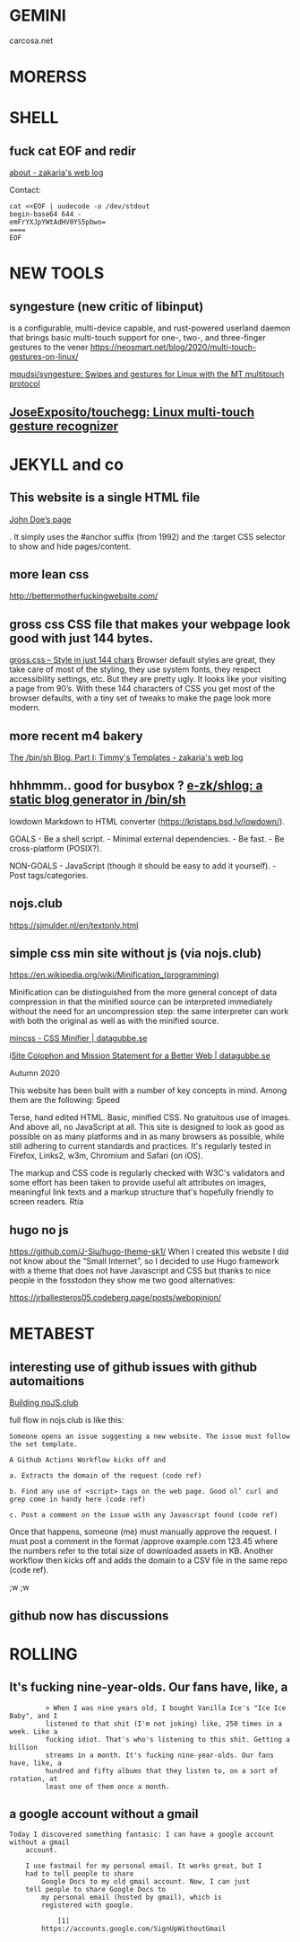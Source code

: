 GEMINI
=====

carcosa.net

MORERSS
====


SHELL
===


fuck cat EOF and redir
----

[about - zakaria's web log](https://zakaria.org/about.html)

Contact:

	cat <<EOF | uudecode -o /dev/stdout
	begin-base64 644 -
	emFrYXJpYWtAdHV0YS5pbwo=
	====
	EOF


NEW TOOLS
====


syngesture (new critic of libinput)
----

is a configurable, multi-device capable, and rust-powered userland daemon that brings basic multi-touch support for one-, two-, and three-finger gestures to the vener
https://neosmart.net/blog/2020/multi-touch-gestures-on-linux/

[mqudsi/syngesture: Swipes and gestures for Linux with the MT multitouch protocol](https://github.com/mqudsi/syngesture/)


[JoseExposito/touchegg: Linux multi-touch gesture recognizer](https://github.com/JoseExposito/touchegg)
----


JEKYLL and co
======

This website is a single HTML file
----


[John Doe’s page](https://john-doe.neocities.org/)

. It simply uses the #anchor suffix (from 1992) and the :target CSS selector to show and hide pages/content.


more lean css
----

http://bettermotherfuckingwebsite.com/

gross css CSS file that makes your webpage look good with just 144 bytes.
-----
[gross.css – Style in just 144 chars](https://to1ne.gitlab.io/gross.css/)
Browser default styles are great, they take care of most of the styling,
they use system fonts, they respect accessibility settings, etc. But
they are pretty ugly. It looks like your visiting a page from 90’s. With
these 144 characters of CSS you get most of the browser defaults, with a
tiny set of tweaks to make the page look more modern.


more recent m4 bakery
----
[The /bin/sh Blog. Part I: Timmy's Templates - zakaria's web log](https://zakaria.org/posts/2020-08-01-shblog.html)

hhhmmm.. good for busybox ? [e-zk/shlog: a static blog generator in /bin/sh](https://github.com/e-zk/shlog)
----

lowdown     Markdown to HTML converter (https://kristaps.bsd.lv/lowdown/).

GOALS
    - Be a shell script.
    - Minimal external dependencies.
    - Be fast.
    - Be cross-platform (POSIX?).

NON-GOALS
    - JavaScript (though it should be easy to add it yourself).
    - Post tags/categories.



nojs.club
----

https://sjmulder.nl/en/textonly.html


simple css min site without js (via nojs.club)
----

https://en.wikipedia.org/wiki/Minification_(programming)

Minification can be distinguished from the more general concept of data compression in that the minified source can be interpreted immediately without the need for an uncompression step: the same interpreter can work with both the original as well as with the minified source.

[mincss - CSS Minifier | datagubbe.se](https://datagubbe.se/mincss/)

i[Site Colophon and Mission Statement for a Better Web | datagubbe.se](https://datagubbe.se/colophon/)

Autumn 2020

This website has been built with a number of key concepts in mind. Among them are the following:
Speed

Terse, hand edited HTML. Basic, minified CSS. No gratuitous use of images. And above all, no JavaScript at all.
 This site is designed to look as good as possible on as many platforms and in as many browsers as possible, while still adhering to current standards and practices. It's regularly tested in Firefox, Links2, w3m, Chromium and Safari (on iOS).

The markup and CSS code is regularly checked with W3C's validators and some effort has been taken to provide useful alt attributes on images, meaningful link texts and a markup structure that's hopefully friendly to screen readers.
Rtia






hugo no js
----

https://github.com/J-Siu/hugo-theme-sk1/
 When I created this website I did not know about the “Small Internet”, so I decided to use Hugo framework with a theme that does not have Javascript and CSS but thanks to nice people in the fosstodon they show me two good alternatives:

https://jrballesteros05.codeberg.page/posts/webopinion/

METABEST
=====

interesting use of github issues with github automaitions
-----

[Building noJS.club](https://goel.io/nojs-club)


 full flow in nojs.club is like this:



    Someone opens an issue suggesting a new website. The issue must follow the set template.

    A Github Actions Workflow kicks off and

    a. Extracts the domain of the request (code ref)

    b. Find any use of <script> tags on the web page. Good ol’ curl and grep come in handy here (code ref)

    c. Post a comment on the issue with any Javascript found (code ref)

Once that happens, someone (me) must manually approve the request. I must post a comment in the format /approve example.com 123.45 where the numbers refer to the total size of downloaded assets in KB. Another workflow then kicks off and adds the domain to a CSV file in the same repo (code ref).

;w
;w


github now has discussions
----


ROLLING
====





It's fucking nine-year-olds. Our fans have, like, a
------

             > When I was nine years old, I bought Vanilla Ice's "Ice Ice Baby", and I
             listened to that shit (I'm not joking) like, 250 times in a week. Like a
             fucking idiot. That's who's listening to this shit. Getting a billion
             streams in a month. It's fucking nine-year-olds. Our fans have, like, a
             hundred and fifty albums that they listen to, on a sort of rotation, at
             least one of them once a month.



a google account without a gmail
----

    Today I discovered something fantasic: I can have a google account without a gmail
        account.

	    I use fastmail for my personal email. It works great, but I
	    had to tell people to share
	        Google Docs to my old gmail account. Now, I can just
		tell people to share Google Docs to
		    my personal email (hosted by gmail), which is
		    registered with google.

		        [1]
			https://accounts.google.com/SignUpWithoutGmail


